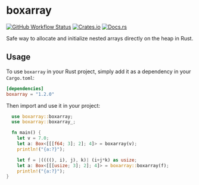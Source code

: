 # boxarray
[![GitHub Workflow Status](https://img.shields.io/github/actions/workflow/status/xayon40-12/boxarray/rust.yml?label=build/tests&logo=github)](https://github.com/xayon40-12/boxarray/actions)
[![Crates.io](https://img.shields.io/crates/v/boxarray.svg)](https://crates.io/crates/boxarray)
[![Docs.rs](https://docs.rs/boxarray/badge.svg)](https://docs.rs/boxarray)

Safe way to allocate and initialize nested arrays directly on the heap in Rust.  

## Usage

To use `boxarray` in your Rust project, simply add it as a dependency in your `Cargo.toml`:
```toml
[dependencies]
boxarray = "1.2.0"
```
Then import and use it in your project:
```rust
  use boxarray::boxarray;
  use boxarray::boxarray_;

  fn main() {
    let v = 7.0;
    let a: Box<[[[f64; 3]; 2]; 4]> = boxarray(v);
    println!("{a:?}");

    let f = |((((), i), j), k)| (i+j*k) as usize;
    let a: Box<[[[usize; 3]; 2]; 4]> = boxarray::boxarray(f);
    println!("{a:?}");
}
```